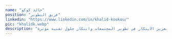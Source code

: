 ```yaml
---
name: "خالد كوكو"
position: "فريق التطوير"
linkedin: "https://www.linkedin.com/in/khalid-koukou/"
pic: "khalidk.webp"
description: "خالد كوكو هو المطوّر الرئيسي لمنظمة 'مجتمعات مرنة' ويقيم في الدار البيضاء، المغرب. بصفته مطوّراً متمرساً لتطبيقات الويب والهاتف المحمول، يكرّس خالد جهوده ليس فقط في عمله التقني بل أيضاً لتعزيز الابتكار في تطوير المجتمعات وابتكار حلول تقنية مؤثرة."
---
```

